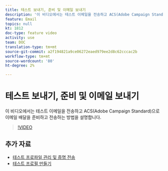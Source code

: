 ```yaml
---
title: 테스트 보내기, 준비 및 이메일 보내기
description: '이 비디오에서는 테스트 이메일을 전송하고 ACS(Adobe Campaign Standard)으로 이메일 배달을 준비하고 전송하는 방법을 설명합니다. '
feature: Email
topics: null
kt: 1812
doc-type: feature video
activity: use
team: DOC
translation-type: tm+mt
source-git-commit: a2f194821a9ce06272eaed979ee2d8c62cccac2b
workflow-type: tm+mt
source-wordcount: '80'
ht-degree: 2%

---
```



# 테스트 보내기, 준비 및 이메일 보내기

이 비디오에서는 테스트 이메일을 전송하고 ACS(Adobe Campaign Standard)으로 이메일 배달을 준비하고 전송하는 방법을 설명합니다.

>[!VIDEO](https://video.tv.adobe.com/v/24013/)

## 추가 자료

* [테스트 프로파일 관리 및 증명 전송](https://docs.adobe.com/content/help/en/campaign-standard/using/testing-and-sending/preparing-and-testing-messages/managing-test-profiles-and-sending-proofs.html)
* [테스트 프로필 만들기](/help/profiles-and-audiences/creating-a-profile.md)

